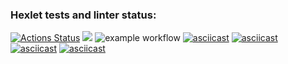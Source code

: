 ### Hexlet tests and linter status:
[![Actions Status](https://github.com/koliagas/java-project-lvl1/workflows/hexlet-check/badge.svg)](https://github.com/koliagas/java-project-lvl1/actions)
<a href="https://codeclimate.com/github/codeclimate/codeclimate/maintainability"><img src="https://api.codeclimate.com/v1/badges/a99a88d28ad37a79dbf6/maintainability" /></a>
![example workflow](https://github.com/koliagas/java-project-lvl1/actions/workflows/makefile.yml/badge.svg)
[![asciicast](https://asciinema.org/a/rGfojbS6ed3A9qBeRFCQcrqhC.svg)](https://asciinema.org/a/rGfojbS6ed3A9qBeRFCQcrqhC)
[![asciicast](https://asciinema.org/a/sPzJuL82CcQ7L1MTMoc8TTRuK.svg)](https://asciinema.org/a/sPzJuL82CcQ7L1MTMoc8TTRuK)
[![asciicast](https://asciinema.org/a/Jn5t4F3g1Y2YbXDOPRZguYSfW.svg)](https://asciinema.org/a/Jn5t4F3g1Y2YbXDOPRZguYSfW)
[![asciicast](https://asciinema.org/a/yjOXaslgqVEbyaRYLWWUMvq4E.svg)](https://asciinema.org/a/yjOXaslgqVEbyaRYLWWUMvq4E)